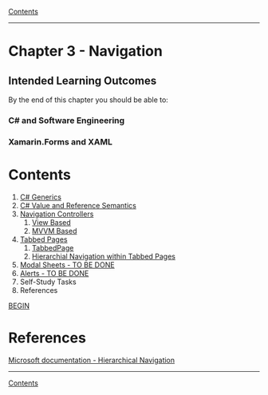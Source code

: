 [Contents](/docs/README.md)

----

# Chapter 3 - Navigation

## Intended Learning Outcomes
By the end of this chapter you should be able to:

### C# and Software Engineering

### Xamarin.Forms and XAML

# Contents
1. [C# Generics](generics.md)
1. [C# Value and Reference Semantics](ValueRefSemantics.md)
1. [Navigation Controllers](NavControllers.md)
   1. [View Based](basic_navigation_1.md)
   1. [MVVM Based](mvvm_navigation_1.md)
1. [Tabbed Pages](tabbed_pages.md)
   1. [TabbedPage](tabbedpage.md)
   1. [Hierarchial Navigation within Tabbed Pages](nav-tab.md)
1. [Modal Sheets - TO BE DONE](modal-nav.md)
1. [Alerts - TO BE DONE]()
1. Self-Study Tasks
1. References

[BEGIN]()


# References
[Microsoft documentation - Hierarchical Navigation](https://docs.microsoft.com/xamarin/xamarin-forms/app-fundamentals/navigation/hierarchical)

----

[Contents](/docs/README.md)
